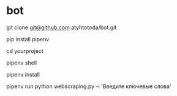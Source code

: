 # bot

git clone git@github.com:atyhtotoda/bot.git

pip install pipenv

cd yourproject

pipenv shell

pipenv install

pipenv run python webscraping.py -i 'Введите ключевые слова'

